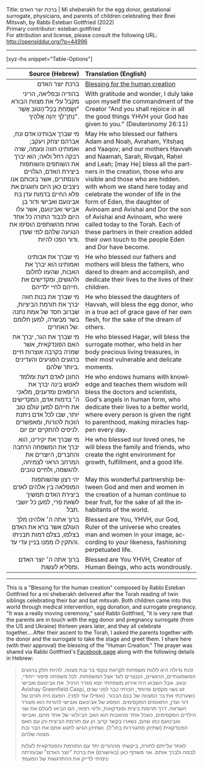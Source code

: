 <html>
<head></head>
<body>
Title: ברכת יוצר האדם | Mi sheberakh for the egg donor, gestational surrogate, physicians, and parents of children celebrating their Bnei Mitsvah, by Rabbi Esteban Gottfried (2022)<br />
Primary contributor: esteban.gottfried<br />
For attribution and license, please consult the following URL: <a href="http://opensiddur.org/?p=44996">http://opensiddur.org/?p=44996</a>
<p />
<hr />

[xyz-ihs snippet="Table-Options"]<table style="margin-left: auto; margin-right: auto;" class="draggable">
<thead><tr><th id="x" style="text-align: right;">Source (Hebrew)</th><th style="text-align: left;">Translation (English)</th></tr></thead>
<tbody>
<tr><td style="vertical-align:top;">
<div class="liturgy" lang="he" style="text-align: right;">
ברכת יוצר האדם
</div></td>

<td style="vertical-align:top;">
<div class="english" lang="en" style="text-align: left;">
<u>Blessing for the human creation</u>
</div></td></tr>


<tr><td style="vertical-align:top;">
<div class="liturgy" lang="he" style="text-align: right;">
בהודיה ובפליאה, 
הריני מקבל עלי את מצוות הבורא 
"וְשָׂמַחְתָּ בְכָל־הַטּוֹב אֲשֶׁר נָתַן־לְךָ יְהוָה אֱלֹהֶיךָ". 
</div></td>

<td style="vertical-align:top;">
<div class="english" lang="en" style="text-align: left;">
With gratitude and wonder,
I duly take upon myself the commandment of the Creator
"And you shall rejoice in all the good things YHVH your God has given to you." <span class="citation">(Deuteronomy 26:11)</span> 
</div></td></tr>


<tr><td style="vertical-align:top;">
<div class="liturgy" lang="he" style="text-align: right;">
מי שברך אבותינו אדם ונח,
אברהם יצחק ויעקב; 
ואמותינו חווה ונעמה, 
שרה רבקה רחל ולאה; 
הוא יברך את השותפים והשותפות ביצירת האדם, 
הגלויים והנסתרים, 
אשר בזכותם אנו ניצבים כאן היום וחוגגים את פלא החיים 
בדמות עדן בת אבינועם ואבישי
ודור בן אבישי ואבינועם,
אשר עלו היום לכבוד התורה
כל אחד ואחת מהשותפים הוסיפו את הנגיעה שלהם 
למי שעדן ודור הפכו להיות.
</div></td>

<td style="vertical-align:top;">
<div class="english" lang="en" style="text-align: left;">
May He who blessed our fathers Adam and Noaḥ,
Avraham, Yitsḥaq and Yaaqov;
and our mothers Ḥavvah and Naamah,
Sarah, Rivqah, Raḥel and Leah;
[may He] bless all the partners in the creation,
those who are visible and those who are hidden.
with whom we stand here today and celebrate the wonder of life
in the form of Eden, the daughter of Avinoam and Avishai
and Dor the son of Avishai and Avinoam,
who were called today to the Torah.
Each of these partners in their creation added their own touch
to the people Eden and Dor have become.
</div></td></tr>


<tr><td style="vertical-align:top;">
<div class="liturgy" lang="he" style="text-align: right;">
מי שברך את אבותינו ואמותינו 
הוא יברך את האבות, 
שהעזו לחלום ולהגשים, 
ומקדישים את חייהם לחיי ילדיהם.
</div></td>

<td style="vertical-align:top;">
<div class="english" lang="en" style="text-align: left;">
He who blessed our fathers and mothers 
will bless the fathers,
who dared to dream and accomplish,
and dedicate their lives to the lives of their children.
</div></td></tr>


<tr><td style="vertical-align:top;">
<div class="liturgy" lang="he" style="text-align: right;">
מי שברך את בנות חווה 
יברך את תורמת הביציות, 
שברוב חסד של אמת נתנה בשר מבשרה,  
למען חלומם של האחרים. 
</div></td>

<td style="vertical-align:top;">
<div class="english" lang="en" style="text-align: left;">
He who blessed the daughters of Ḥavvah, 
will bless the egg donor,
who in a true act of grace gave of her own flesh,
for the sake of the dream of others.
</div></td></tr>


<tr><td style="vertical-align:top;">
<div class="liturgy" lang="he" style="text-align: right;">
מי שברך את הגר, 
יברך את האם הפונדקאית, 
אשר שמרה בקרבה אוצרות חיים 
ברגעים הפגיעים והעדינים ביותר שלהם.
</div></td>

<td style="vertical-align:top;">
<div class="english" lang="en" style="text-align: left;">
He who blessed Hagar, 
will bless the surrogate mother,
who held in her body precious living treasures,
in their most vulnerable and delicate moments.
</div></td></tr>


<tr><td style="vertical-align:top;">
<div class="liturgy" lang="he" style="text-align: right;">
החונן לאדם דעת ומלמד לאנוש בינה
יברך את הרופאים ומדענים, 
מלאכי ה׳ בדמות אדם, 
המקדישים את חייהם למען עולם טוב יותר,
שבו לכל אדם ניתנת הזכות להורות,
ומאפשרים לניסים להתקיים יום יום. 
</div></td>

<td style="vertical-align:top;">
<div class="english" lang="en" style="text-align: left;">
He who endows humans with knowledge and teaches them wisdom
will bless the doctors and scientists,
God's angels in human form,
who dedicate their lives to a better world,
where every person is given the right to parenthood,
making miracles happen every day. 
</div></td></tr>


<tr><td style="vertical-align:top;">
<div class="liturgy" lang="he" style="text-align: right;">
מי שברך את יקירינו, 
הוא יברך את המשפחה הרחבה והחברים, 
היוצרים את המרחב הראוי 
לצמיחה, להגשמה, ולחיים טובים.
</div></td>

<td style="vertical-align:top;">
<div class="english" lang="en" style="text-align: left;">
He who blessed our loved ones, 
he will bless the family and friends,
who create the right environment
for growth, fulfillment, and a good life.
</div></td></tr>


<tr><td style="vertical-align:top;">
<div class="liturgy" lang="he" style="text-align: right;">
יהי רצון שהשותפות המופלאה 
בין אלהים לאדם ביצירת האדם 
תמשיך לשאת פרי, 
למען כל יושבי תבל.  
</div></td>

<td style="vertical-align:top;">
<div class="english" lang="en" style="text-align: left;">
May this wonderful partnership
between God and men and women in the creation of a human
continue to bear fruit, 
for the sake of all the inhabitants of the world.
</div></td></tr>


<tr><td style="vertical-align:top;">
<div class="liturgy" lang="he" style="text-align: right;">
ברוך אתה 
ה׳ אלהינו 
מלך העולם 
אשר ברא את האדם בצלמו, 
בצלם דמות תבניתו 
והתקין לו ממנו בניין עדי עד. 
</div></td>

<td style="vertical-align:top;">
<div class="english" lang="en" style="text-align: left;">
Blessed are You, 
YHVH, our God, 
Ruler of the universe 
who creates man and women in your image, 
according to your likeness, 
fashioning perpetuated life.
</div></td></tr>


<tr><td style="vertical-align:top;">
<div class="liturgy" lang="he" style="text-align: right;">
ברוך אתה ה׳
יוצר האדם 
ומפליא לעשות.
</div></td>

<td style="vertical-align:top;">
<div class="english" lang="en" style="text-align: left;">
Blessed are You YHVH, 
Creator of Human Beings, 
who acts wondrously.
</div></td></tr>
</tbody></table>

<hr />

This is a "Blessing for the human creation" composed by Rabbi Esteban Gottfried for a mi sheberakh delivered after the Torah reading of twin siblings celebrating their bar and bat mitsvah. Both children came into this world through medical intervention, egg donation, and surrogate pregnancy. "It was a really moving ceremony," said Rabbi Gottfried, "it is very rare that the parents are in touch with the egg donor and pregnancy surrogate (from the US and Ukraine) thirteen years later, and they all celebrate together....After their ascent to the Torah, I asked the parents together with the donor and the surrogate to take the stage and greet them. I share here (with their approval) the blessing of the "Human Creation." The prayer was shared via Rabbi Gottfried's <a href="https://www.facebook.com/estebang1/posts/pfbid02anr2jZADLP8rRCWDZAuJgv3fHAhxLyjzQtR3ZFz1w586K3zWJGrdWsBqPXgxHF6rl">Facebook page</a> along with the following details in Hebrew:

<blockquote>
<div class="hebrew" lang="he">זכות גדולה היא ללוות משפחות לקראת טקסי בר ובת מצווה. להיות חלק ברגעים המשמעותיים, הרגשיים, הננצרים לעד אצל המשפחות. לכל משפחה סיפור ייחודי, ונוגע. אבל השבוע היה אירוע משפחתי יוצא מגדר הרגיל. את אבינועם ואבישי Avishay Greenfield Caspi, זוג נשוי מקסים ומיוחד, הכרתי כבר לפני שנים כשערכתי את בר המצווה של בנם הבכור. (ואפילו עוד לפני). הפעם היה תורם של דור ועדן, התאומים המקסימים. המסע של אבינועם ואבישי להורות הוא מעורר השראה. דרך תרומת ביצית ופונדקאות, וליווי רפואי, הם הביאו לעולם את שני הילדים המקסימים, כשכל אחד מהאבות הוא האב הביולוגי של אחד מהם. ואבישי ואבינועם כמו שהם, נשארו בקשר קרוב הן עם תורמת הביצית והן עם האם הפונדקאית (שתיהן מתגוררות בחו"ל). ושתיהן הגיעו לחגוג אתם את הבר ובת מצווה שלהם.

לאחר עלייתם לתורה, ביקשתי מההורים יחד עם התורמת והפונדקאית לעלות לבמה ולברך אותם. אני משתף כאן (באישורם) את ברכת "יוצר האדם" שבעזרתה ניסיתי לדייק את ההתרגשות של המעמד:</div>
</blockquote>

&nbsp;
</body>
</html>